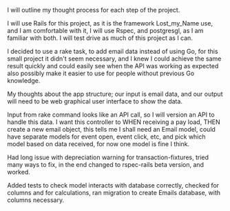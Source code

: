 
I will outline my thought process for each step of the project.

I will use Rails for this project, as it is the framework Lost_my_Name use, and
I am comfortable with it, I will use Rspec, and postgresgl, as I am familiar
with both. I will test drive as much of this project as I can.

I decided to use a rake task, to add email data instead of using Go,
for this small project it didn't seem necessary, and I knew I could achieve
the same result quickly and could easily see when the API was working as expected
also possibly make it easier to use for people without previous Go knowledge.

My thoughts about the app structure; our input is email data, and our
output will need to be web graphical user interface to show the data.

Input from rake command looks like an API call, so I will version an API
to handle this data. I want this controller to WHEN receiving a pay load, THEN
create a new email object, this tells me I shall need an Email model, could have
separate models for event open, event click, etc, and pick which model based on data
received, for now one model is fine I think.

Had long issue with depreciation warning for transaction-fixtures,
tried many ways to fix, in the end changed to rspec-rails beta version, and worked.

Added tests to check model interacts with database correctly, checked for columns
and for calculations, ran migration to create Emails database, with columns necessary.
